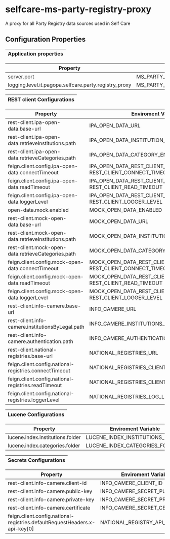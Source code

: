 # selfcare-ms-party-registry-proxy
A proxy for all Party Registry data sources used in Self Care

## Configuration Properties

| **Application properties** |
|:--------------------------:|

| **Property** | **Enviroment Variable** | **Default** | **Required** |
|--------------|-------------------------|-------------|:------------:|
|server.port|MS_PARTY_REGISTRY_PROXY_SERVER_PORT|<a name= "default property"></a>[default_property](https://github.com/pagopa/selfcare-ms-party-registry-proxy/blob/main/app/src/main/resources/config/application.yml)| yes |
|logging.level.it.pagopa.selfcare.party.registry_proxy| MS_PARTY_REGISTRY_PROXY_LOG_LEVEL |<a name= "default property"></a>[default_property](https://github.com/pagopa/selfcare-ms-party-registry-proxy/blob/main/app/src/main/resources/config/application.yml)| yes |


| **REST client Configurations** |
|:--------------------------:|

| **Property** | **Enviroment Variable** | **Default**                                                                                                                                                                                                  | **Required** |
|--------------|-------------------------|--------------------------------------------------------------------------------------------------------------------------------------------------------------------------------------------------------------|:------------:|
|rest-client.ipa-open-data.base-url|IPA_OPEN_DATA_URL| <a name= "default property"></a>[default_property](https://github.com/pagopa/selfcare-ms-party-registry-proxy/blob/main/connector/rest/src/main/resources/config/ipa-open-data-rest-client.properties)       | yes |
|rest-client.ipa-open-data.retrieveInstitutions.path|IPA_OPEN_DATA_INSTITUTION_ENDPOINT| <a name= "default property"></a>[default_property](https://github.com/pagopa/selfcare-ms-party-registry-proxy/blob/main/connector/rest/src/main/resources/config/ipa-open-data-rest-client.properties)       | yes |
|rest-client.ipa-open-data.retrieveCategories.path|IPA_OPEN_DATA_CATEGORY_ENDPOINT| <a name= "default property"></a>[default_property](https://github.com/pagopa/selfcare-ms-party-registry-proxy/blob/main/connector/rest/src/main/resources/config/ipa-open-data-rest-client.properties)       | yes |
|feign.client.config.ipa-open-data.connectTimeout|IPA_OPEN_DATA_REST_CLIENT_CONNECT_TIMEOUT<br>REST_CLIENT_CONNECT_TIMEOUT| <a name= "default property"></a>[default_property](https://github.com/pagopa/selfcare-ms-party-registry-proxy/blob/main/connector/rest/src/main/resources/config/ipa-open-data-rest-client.properties)       | yes |
|feign.client.config.ipa-open-data.readTimeout|IPA_OPEN_DATA_REST_CLIENT_READ_TIMEOUT<br>REST_CLIENT_READ_TIMEOUT| <a name= "default property"></a>[default_property](https://github.com/pagopa/selfcare-ms-party-registry-proxy/blob/main/connector/rest/src/main/resources/config/ipa-open-data-rest-client.properties)       | yes |
|feign.client.config.ipa-open-data.loggerLevel|IPA_OPEN_DATA_REST_CLIENT_LOGGER_LEVEL<br>REST_CLIENT_LOGGER_LEVEL| <a name= "default property"></a>[default_property](https://github.com/pagopa/selfcare-ms-party-registry-proxy/blob/main/connector/rest/src/main/resources/config/ipa-open-data-rest-client.properties)       | yes |
|open-data.mock.enabled|MOCK_OPEN_DATA_ENABLED| <a name= "default property"></a>[default_property](https://github.com/pagopa/selfcare-ms-party-registry-proxy/blob/main/connector/rest/src/main/resources/config/mock-open-data-rest-client.properties)      | yes |
|rest-client.mock-open-data.base-url|MOCK_OPEN_DATA_URL| <a name= "default property"></a>[default_property](https://github.com/pagopa/selfcare-ms-party-registry-proxy/blob/main/connector/rest/src/main/resources/config/ipa-open-data-rest-client.properties)       | yes |
|rest-client.mock-open-data.retrieveInstitutions.path|MOCK_OPEN_DATA_INSTITUTION_ENDPOINT| <a name= "default property"></a>[default_property](https://github.com/pagopa/selfcare-ms-party-registry-proxy/blob/main/connector/rest/src/main/resources/config/mock-open-data-rest-client.properties)      | yes |
|rest-client.mock-open-data.retrieveCategories.path|MOCK_OPEN_DATA_CATEGORY_ENDPOINT| <a name= "default property"></a>[default_property](https://github.com/pagopa/selfcare-ms-party-registry-proxy/blob/main/connector/rest/src/main/resources/config/mock-open-data-rest-client.properties)      | yes |
|feign.client.config.mock-open-data.connectTimeout|MOCK_OPEN_DATA_REST_CLIENT_CONNECT_TIMEOUT<br>REST_CLIENT_CONNECT_TIMEOUT| <a name= "default property"></a>[default_property](https://github.com/pagopa/selfcare-ms-party-registry-proxy/blob/main/connector/rest/src/main/resources/config/mock-open-data-rest-client.properties)      | yes |
|feign.client.config.mock-open-data.readTimeout|MOCK_OPEN_DATA_REST_CLIENT_READ_TIMEOUT<br>REST_CLIENT_READ_TIMEOUT| <a name= "default property"></a>[default_property](https://github.com/pagopa/selfcare-ms-party-registry-proxy/blob/main/connector/rest/src/main/resources/config/mock-open-data-rest-client.properties)      | yes |
|feign.client.config.mock-open-data.loggerLevel|MOCK_OPEN_DATA_REST_CLIENT_LOGGER_LEVEL<br>REST_CLIENT_LOGGER_LEVEL| <a name= "default property"></a>[default_property](https://github.com/pagopa/selfcare-ms-party-registry-proxy/blob/main/connector/rest/src/main/resources/config/mock-open-data-rest-client.properties)      | yes |
|rest-client.info-camere.base-url|INFO_CAMERE_URL| <a name= "default property"></a>[default_property](https://github.com/pagopa/selfcare-ms-party-registry-proxy/blob/main/connector/rest/src/main/resources/config/info-camere-rest-client.properties)         | yes |
|rest-client.info-camere.institutionsByLegal.path|INFO_CAMERE_INSTITUTIONS_BY_LEGAL_ENDPOINT| <a name= "default property"></a>[default_property](https://github.com/pagopa/selfcare-ms-party-registry-proxy/blob/main/connector/rest/src/main/resources/config/info-camere-rest-client.properties)         | yes |
|rest-client.info-camere.authentication.path|INFO_CAMERE_AUTHENTICATION_ENDPOINT| <a name= "default property"></a>[default_property](https://github.com/pagopa/selfcare-ms-party-registry-proxy/blob/main/connector/rest/src/main/resources/config/info-camere-rest-client.properties)         | yes |
|rest-client.national-registries.base-url|NATIONAL_REGISTRIES_URL| <a name= "default property"></a>[default_property](https://github.com/pagopa/selfcare-ms-party-registry-proxy/blob/main/connector/rest/src/main/resources/config/national-registries-rest-client.properties) | yes |
|feign.client.config.national-registries.connectTimeout|NATIONAL_REGISTRIES_CLIENT_CONNECT_TIMEOUT| <a name= "default property"></a>[default_property](https://github.com/pagopa/selfcare-ms-party-registry-proxy/blob/main/connector/rest/src/main/resources/config/national-registries-rest-client.properties) | yes |
|feign.client.config.national-registries.readTimeout|NATIONAL_REGISTRIES_CLIENT_READ_TIMEOUT| <a name= "default property"></a>[default_property](https://github.com/pagopa/selfcare-ms-party-registry-proxy/blob/main/connector/rest/src/main/resources/config/national-registries-rest-client.properties) | yes |
|feign.client.config.national-registries.loggerLevel|NATIONAL_REGISTRIES_LOG_LEVEL| <a name= "default property"></a>[default_property](https://github.com/pagopa/selfcare-ms-party-registry-proxy/blob/main/connector/rest/src/main/resources/config/national-registries-rest-client.properties) | yes |


| **Lucene Configurations** |
|:--------------------------:|

| **Property** | **Enviroment Variable** | **Default** | **Required** |
|--------------|-------------------------|-------------|:------------:|
|lucene.index.institutions.folder|LUCENE_INDEX_INSTITUTIONS_FOLDER|<a name= "default property"></a>[default_property](https://github.com/pagopa/selfcare-ms-party-registry-proxy/blob/main/connector/lucene/src/main/resources/config/lucene-config.properties)| yes |
|lucene.index.categories.folder|LUCENE_INDEX_CATEGORIES_FOLDER|<a name= "default property"></a>[default_property](https://github.com/pagopa/selfcare-ms-party-registry-proxy/blob/main/connector/lucene/src/main/resources/config/lucene-config.properties)| yes |

| **Secrets Configurations** |
|:--------------------------:|

| **Property**                      | **Enviroment Variable**        | **Default**                                                                                                                                                                                                 | **Required** |
|-----------------------------------|--------------------------------|-------------------------------------------------------------------------------------------------------------------------------------------------------------------------------------------------------------|:------------:|
| rest-client.info-camere.client-id| INFO_CAMERE_CLIENT_ID          | <a name= "default property"></a>[default_property](https://github.com/pagopa/selfcare-ms-party-registry-proxy/blob/main/connector/rest/src/main/resources/config/info-camere-rest-client.properties)        | yes |
| rest-client.info-camere.public-key| INFO_CAMERE_SECRET_PUBLIC_KEY  | <a name= "default property"></a>[default_property](https://github.com/pagopa/selfcare-ms-party-registry-proxy/blob/main/connector/rest/src/main/resources/config/info-camere-rest-client.properties)        | yes |
| rest-client.info-camere.private-key| INFO_CAMERE_SECRET_PRIVATE_KEY | <a name= "default property"></a>[default_property](https://github.com/pagopa/selfcare-ms-party-registry-proxy/blob/main/connector/rest/src/main/resources/config/info-camere-rest-client.properties)        | yes |
| rest-client.info-camere.certificate| INFO_CAMERE_SECRET_CERTIFICATE | <a name= "default property"></a>[default_property](https://github.com/pagopa/selfcare-ms-party-registry-proxy/blob/main/connector/rest/src/main/resources/config/info-camere-rest-client.properties)        | yes |
| feign.client.config.national-registries.defaultRequestHeaders.x-api-key[0]| NATIONAL_REGISTRY_API_KEY      | <a name= "default property"></a>[default_property](https://github.com/pagopa/selfcare-ms-party-registry-proxy/blob/main/connector/rest/src/main/resources/config/national-regstries-rest-client.properties) | yes |